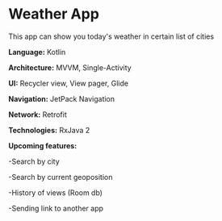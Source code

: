 # Weather App

This app can show you today's weather in certain list of cities

**Language:** Kotlin

**Architecture:** MVVM, Single-Activity

**UI:** Recycler view, View pager, Glide

**Navigation:** JetPack Navigation

**Network:** Retrofit

**Technologies:** RxJava 2

**Upcoming features:**

-Search by city

-Search by current geoposition

-History of views (Room db)

-Sending link to another app
